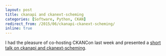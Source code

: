 ```yaml
---
layout: post
title: ckanapi and ckanext-scheming
categories: [Software, Python, CKAN]
redirect_from: /2015/06/ckanapi-ckanext-scheming/
inline: true
---
```


I had the pleasure of co-hosting CKANCon last week and presented a [short talk on ckanapi and ckanext-scheming](https://github.com/wardi/ckancon2015/raw/master/ckancon2015.pdf).
